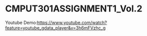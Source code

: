 # CMPUT301ASSIGNMENT1_Vol.2
Youtube Demo:https://www.youtube.com/watch?feature=youtube_gdata_player&v=3h6mFVzhc_g
